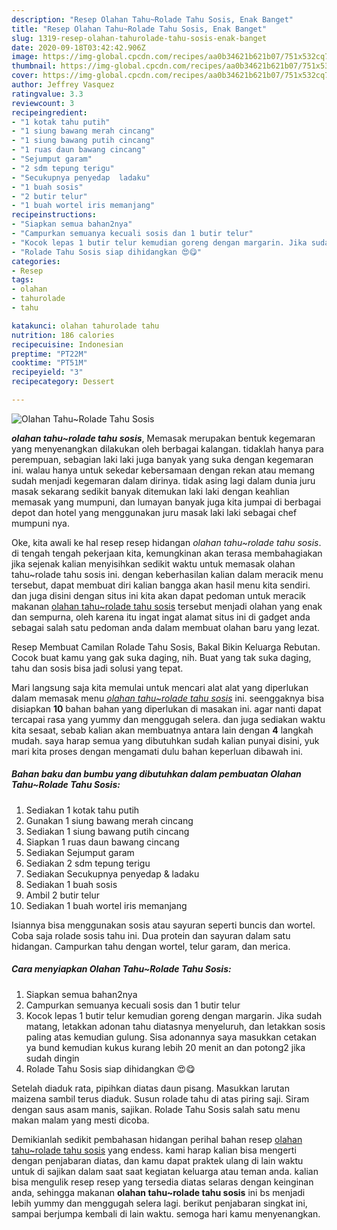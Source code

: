 ```yaml
---
description: "Resep Olahan Tahu~Rolade Tahu Sosis, Enak Banget"
title: "Resep Olahan Tahu~Rolade Tahu Sosis, Enak Banget"
slug: 1319-resep-olahan-tahurolade-tahu-sosis-enak-banget
date: 2020-09-18T03:42:42.906Z
image: https://img-global.cpcdn.com/recipes/aa0b34621b621b07/751x532cq70/olahan-tahurolade-tahu-sosis-foto-resep-utama.jpg
thumbnail: https://img-global.cpcdn.com/recipes/aa0b34621b621b07/751x532cq70/olahan-tahurolade-tahu-sosis-foto-resep-utama.jpg
cover: https://img-global.cpcdn.com/recipes/aa0b34621b621b07/751x532cq70/olahan-tahurolade-tahu-sosis-foto-resep-utama.jpg
author: Jeffrey Vasquez
ratingvalue: 3.3
reviewcount: 3
recipeingredient:
- "1 kotak tahu putih"
- "1 siung bawang merah cincang"
- "1 siung bawang putih cincang"
- "1 ruas daun bawang cincang"
- "Sejumput garam"
- "2 sdm tepung terigu"
- "Secukupnya penyedap  ladaku"
- "1 buah sosis"
- "2 butir telur"
- "1 buah wortel iris memanjang"
recipeinstructions:
- "Siapkan semua bahan2nya"
- "Campurkan semuanya kecuali sosis dan 1 butir telur"
- "Kocok lepas 1 butir telur kemudian goreng dengan margarin. Jika sudah matang, letakkan adonan tahu diatasnya menyeluruh, dan letakkan sosis paling atas kemudian gulung. Sisa adonannya saya masukkan cetakan ya bund kemudian kukus kurang lebih 20 menit an dan potong2 jika sudah dingin"
- "Rolade Tahu Sosis siap dihidangkan 😍😋"
categories:
- Resep
tags:
- olahan
- tahurolade
- tahu

katakunci: olahan tahurolade tahu 
nutrition: 186 calories
recipecuisine: Indonesian
preptime: "PT22M"
cooktime: "PT51M"
recipeyield: "3"
recipecategory: Dessert

---
```



![Olahan Tahu~Rolade Tahu Sosis](https://img-global.cpcdn.com/recipes/aa0b34621b621b07/751x532cq70/olahan-tahurolade-tahu-sosis-foto-resep-utama.jpg)

<b><i>olahan tahu~rolade tahu sosis</i></b>, Memasak merupakan bentuk kegemaran yang menyenangkan dilakukan oleh berbagai kalangan. tidaklah hanya para perempuan, sebagian laki laki juga banyak yang suka dengan kegemaran ini. walau hanya untuk sekedar kebersamaan dengan rekan atau memang sudah menjadi kegemaran dalam dirinya. tidak asing lagi dalam dunia juru masak sekarang sedikit banyak ditemukan laki laki dengan keahlian memasak yang mumpuni, dan lumayan banyak juga kita jumpai di berbagai depot dan hotel yang menggunakan juru masak laki laki sebagai chef mumpuni nya.

Oke, kita awali ke hal resep resep hidangan <i>olahan tahu~rolade tahu sosis</i>. di tengah tengah pekerjaan kita, kemungkinan akan terasa membahagiakan jika sejenak kalian menyisihkan sedikit waktu untuk memasak olahan tahu~rolade tahu sosis ini. dengan keberhasilan kalian dalam meracik menu tersebut, dapat membuat diri kalian bangga akan hasil menu kita sendiri. dan juga disini dengan situs ini kita akan dapat pedoman untuk meracik makanan <u>olahan tahu~rolade tahu sosis</u> tersebut menjadi olahan yang enak dan sempurna, oleh karena itu ingat ingat alamat situs ini di gadget anda sebagai salah satu pedoman anda dalam membuat olahan baru yang lezat.

Resep Membuat Camilan Rolade Tahu Sosis, Bakal Bikin Keluarga Rebutan. Cocok buat kamu yang gak suka daging, nih. Buat yang tak suka daging, tahu dan sosis bisa jadi solusi yang tepat.


Mari langsung saja kita memulai untuk mencari alat alat yang diperlukan dalam memasak menu <u><i>olahan tahu~rolade tahu sosis</i></u> ini. seenggaknya bisa disiapkan <b>10</b> bahan bahan yang diperlukan di masakan ini. agar nanti dapat tercapai rasa yang yummy dan menggugah selera. dan juga sediakan waktu kita sesaat, sebab kalian akan membuatnya antara lain dengan <b>4</b> langkah mudah. saya harap semua yang dibutuhkan sudah kalian punyai disini, yuk mari kita proses dengan mengamati dulu bahan keperluan dibawah ini.

<!--inarticleads1-->

##### Bahan baku dan bumbu yang dibutuhkan dalam pembuatan Olahan Tahu~Rolade Tahu Sosis:

1. Sediakan 1 kotak tahu putih
1. Gunakan 1 siung bawang merah cincang
1. Sediakan 1 siung bawang putih cincang
1. Siapkan 1 ruas daun bawang cincang
1. Sediakan Sejumput garam
1. Sediakan 2 sdm tepung terigu
1. Sediakan Secukupnya penyedap &amp; ladaku
1. Sediakan 1 buah sosis
1. Ambil 2 butir telur
1. Sediakan 1 buah wortel iris memanjang


Isiannya bisa menggunakan sosis atau sayuran seperti buncis dan wortel. Coba saja rolade sosis tahu ini. Dua protein dan sayuran dalam satu hidangan. Campurkan tahu dengan wortel, telur garam, dan merica. 

<!--inarticleads2-->

##### Cara menyiapkan Olahan Tahu~Rolade Tahu Sosis:

1. Siapkan semua bahan2nya
1. Campurkan semuanya kecuali sosis dan 1 butir telur
1. Kocok lepas 1 butir telur kemudian goreng dengan margarin. Jika sudah matang, letakkan adonan tahu diatasnya menyeluruh, dan letakkan sosis paling atas kemudian gulung. Sisa adonannya saya masukkan cetakan ya bund kemudian kukus kurang lebih 20 menit an dan potong2 jika sudah dingin
1. Rolade Tahu Sosis siap dihidangkan 😍😋


Setelah diaduk rata, pipihkan diatas daun pisang. Masukkan larutan maizena sambil terus diaduk. Susun rolade tahu di atas piring saji. Siram dengan saus asam manis, sajikan. Rolade Tahu Sosis salah satu menu makan malam yang mesti dicoba. 

Demikianlah sedikit pembahasan hidangan perihal bahan resep <u>olahan tahu~rolade tahu sosis</u> yang endess. kami harap kalian bisa mengerti dengan penjabaran diatas, dan kamu dapat praktek ulang di lain waktu untuk di sajikan dalam saat saat kegiatan keluarga atau teman anda. kalian bisa mengulik resep resep yang tersedia diatas selaras dengan keinginan anda, sehingga makanan <b>olahan tahu~rolade tahu sosis</b> ini bs menjadi lebih yummy dan menggugah selera lagi. berikut penjabaran singkat ini, sampai berjumpa kembali di lain waktu. semoga hari kamu menyenangkan.
